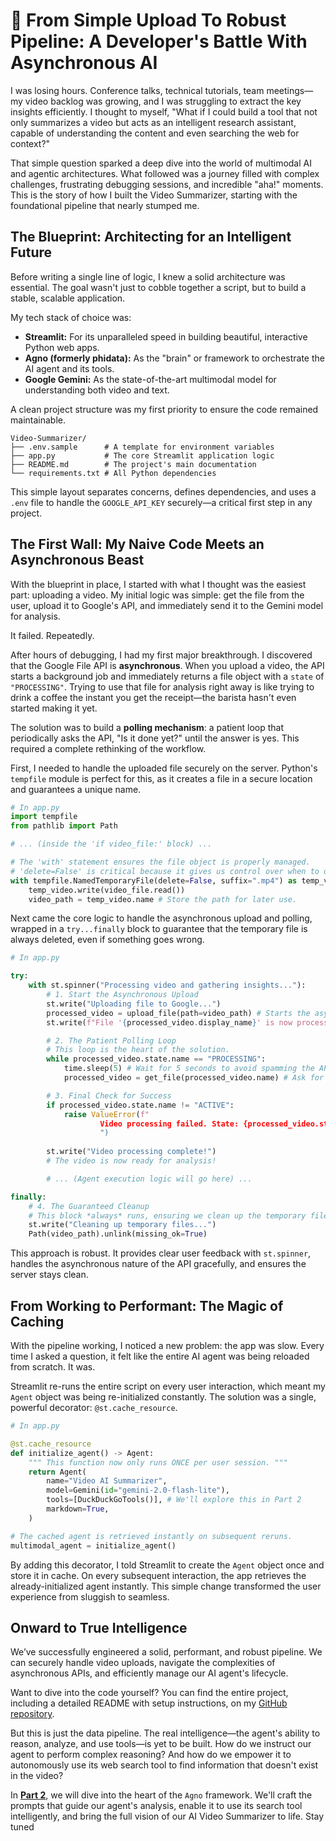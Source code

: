 # 🚀 From Simple Upload To Robust Pipeline: A Developer's Battle With Asynchronous AI

I was losing hours. Conference talks, technical tutorials, team meetings—my video backlog was growing, and I was struggling to extract the key insights efficiently. I thought to myself, "What if I could build a tool that not only summarizes a video but acts as an intelligent research assistant, capable of understanding the content and even searching the web for context?"

That simple question sparked a deep dive into the world of multimodal AI and agentic architectures. What followed was a journey filled with complex challenges, frustrating debugging sessions, and incredible "aha!" moments. This is the story of how I built the Video Summarizer, starting with the foundational pipeline that nearly stumped me.

## The Blueprint: Architecting for an Intelligent Future

Before writing a single line of logic, I knew a solid architecture was essential. The goal wasn't just to cobble together a script, but to build a stable, scalable application.

My tech stack of choice was:

*   **Streamlit:** For its unparalleled speed in building beautiful, interactive Python web apps.
*   **Agno (formerly phidata):** As the "brain" or framework to orchestrate the AI agent and its tools.
*   **Google Gemini:** As the state-of-the-art multimodal model for understanding both video and text.

A clean project structure was my first priority to ensure the code remained maintainable.

```text
Video-Summarizer/
├── .env.sample      # A template for environment variables
├── app.py           # The core Streamlit application logic
├── README.md        # The project's main documentation
└── requirements.txt # All Python dependencies
```
This simple layout separates concerns, defines dependencies, and uses a `.env` file to handle the `GOOGLE_API_KEY` securely—a critical first step in any project.

## The First Wall: My Naive Code Meets an Asynchronous Beast

With the blueprint in place, I started with what I thought was the easiest part: uploading a video. My initial logic was simple: get the file from the user, upload it to Google's API, and immediately send it to the Gemini model for analysis.

It failed. Repeatedly.

After hours of debugging, I had my first major breakthrough. I discovered that the Google File API is **asynchronous**. When you upload a video, the API starts a background job and immediately returns a file object with a `state` of `"PROCESSING"`. Trying to use that file for analysis right away is like trying to drink a coffee the instant you get the receipt—the barista hasn't even started making it yet.

The solution was to build a **polling mechanism**: a patient loop that periodically asks the API, "Is it done yet?" until the answer is yes. This required a complete rethinking of the workflow.

First, I needed to handle the uploaded file securely on the server. Python's `tempfile` module is perfect for this, as it creates a file in a secure location and guarantees a unique name.

```python
# In app.py
import tempfile
from pathlib import Path

# ... (inside the 'if video_file:' block) ...

# The 'with' statement ensures the file object is properly managed.
# 'delete=False' is critical because it gives us control over when to delete the file.
with tempfile.NamedTemporaryFile(delete=False, suffix=".mp4") as temp_video:
    temp_video.write(video_file.read())
    video_path = temp_video.name # Store the path for later use.
```

Next came the core logic to handle the asynchronous upload and polling, wrapped in a `try...finally` block to guarantee that the temporary file is always deleted, even if something goes wrong.

```python
# In app.py

try:
    with st.spinner("Processing video and gathering insights..."):
        # 1. Start the Asynchronous Upload
        st.write("Uploading file to Google...")
        processed_video = upload_file(path=video_path) # Starts the async job
        st.write(f"File '{processed_video.display_name}' is now processing...")

        # 2. The Patient Polling Loop
        # This loop is the heart of the solution.
        while processed_video.state.name == "PROCESSING":
            time.sleep(5) # Wait for 5 seconds to avoid spamming the API.
            processed_video = get_file(processed_video.name) # Ask for the latest status.

        # 3. Final Check for Success
        if processed_video.state.name != "ACTIVE":
            raise ValueError(f"
                    Video processing failed. State: {processed_video.state.name}
                    ")
        
        st.write("Video processing complete!")
        # The video is now ready for analysis!

        # ... (Agent execution logic will go here) ...

finally:
    # 4. The Guaranteed Cleanup
    # This block *always* runs, ensuring we clean up the temporary file.
    st.write("Cleaning up temporary files...")
    Path(video_path).unlink(missing_ok=True)
```
This approach is robust. It provides clear user feedback with `st.spinner`, handles the asynchronous nature of the API gracefully, and ensures the server stays clean.

## From Working to Performant: The Magic of Caching

With the pipeline working, I noticed a new problem: the app was slow. Every time I asked a question, it felt like the entire AI agent was being reloaded from scratch. It was.

Streamlit re-runs the entire script on every user interaction, which meant my `Agent` object was being re-initialized constantly. The solution was a single, powerful decorator: `@st.cache_resource`.

```python
# In app.py

@st.cache_resource
def initialize_agent() -> Agent:
    """ This function now only runs ONCE per user session. """
    return Agent(
        name="Video AI Summarizer",
        model=Gemini(id="gemini-2.0-flash-lite"),
        tools=[DuckDuckGoTools()], # We'll explore this in Part 2
        markdown=True,
    )

# The cached agent is retrieved instantly on subsequent reruns.
multimodal_agent = initialize_agent()
```
By adding this decorator, I told Streamlit to create the `Agent` object once and store it in cache. On every subsequent interaction, the app retrieves the already-initialized agent instantly. This simple change transformed the user experience from sluggish to seamless.

## Onward to True Intelligence

We’ve successfully engineered a solid, performant, and robust pipeline. We can securely handle video uploads, navigate the complexities of asynchronous APIs, and efficiently manage our AI agent's lifecycle.

Want to dive into the code yourself? You can find the entire project, including a detailed README with setup instructions, on my [GitHub repository](https://github.com/GoJo-Rika/Video-Summarizer).

But this is just the data pipeline. The real intelligence—the agent's ability to reason, analyze, and use tools—is yet to be built. How do we instruct our agent to perform complex reasoning? And how do we empower it to autonomously use its web search tool to find information that doesn't exist in the video?

In **[Part 2](posts/building-an-intelligent-video-analyst-crafting-the-agents-brain-part-2.html)**, we will dive into the heart of the `Agno` framework. We'll craft the prompts that guide our agent's analysis, enable it to use its search tool intelligently, and bring the full vision of our AI Video Summarizer to life. Stay tuned